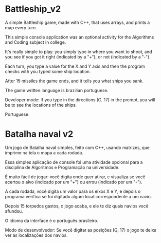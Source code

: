 # Battleship_v2

A simple Battleship game, made with C++, that uses arrays, and prints a map every turn.

This simple console application was an optional activity for the Algorithms and Coding subject in college.

It's really simple to play: you simply type in where you want to shoot, and you see if you got it right (indicated by a "+"), or not (indicated by a "-").

Each turn, you type a value for the X and Y axis and then the program checks with you typed some ship location.

After 15 missiles the game ends, and it tells you what ships you sank.

The game written language is brazilian portuguese.

Developer mode: If you type in the directions (G, 17) in the prompt, you will be to see the locations of the ships.

Portuguese:

# Batalha naval v2

Um jogo de Batalha naval simples, feito com C++, usando matrizes, que imprime na tela o mapa a cada rodada.

Essa simples aplicação de console foi uma atividade opcional para a disciplina de Algoritmos e Programação na universidade.

É muito fácil de jogar: você digita onde quer atirar, e visualiza se você acertou o alvo (indicado por um "+") ou errou (indicado por um "-").

A cada rodada, você digita um valor para os eixos X e Y, e depois o programa verifica se foi digitado algum local correspondente a um navio.

Depois 15 torpedos gastos, o jogo acaba, e ele te diz quais navios você afundou.

O idioma da interface é o português brasileiro.

Modo de desenvolvedor: Se você digitar as posições (G, 17) o jogo te deixa ver as localizações dos navios.

